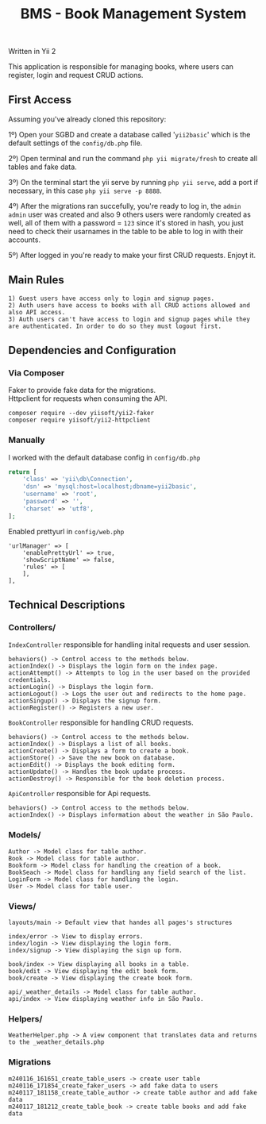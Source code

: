 <p align="center">
    <h1 align="center">BMS - Book Management System</h1>
    <br>
</p>

Written in Yii 2 

This application is responsible for managing books, where users can register, login and request CRUD actions.

First Access
------------
Assuming you've already cloned this repository:

1º) Open your SGBD and create a database called '`yii2basic`' which is the default settings of the `config/db.php` file.

2º) Open terminal and run the command `php yii migrate/fresh` to create all tables and fake data.

3º) On the terminal start the yii serve by running `php yii serve`, add a port if necessary, in this case `php yii serve -p 8888`.

4º) After the migrations ran succefully, you're ready to log in, the `admin admin` user was created and also 9 others users were randomly created as well, all of them with a password = `123` since it's stored in hash, you just need to check their usarnames in the table to be able to log in with their accounts.

5º) After logged in you're ready to make your first CRUD requests. Enjoyt it.


Main Rules
------------
~~~
1) Guest users have access only to login and signup pages.
2) Auth users have access to books with all CRUD actions allowed and also API access.
3) Auth users can't have access to login and signup pages while they are authenticated. In order to do so they must logout first.
~~~

Dependencies and Configuration
------------

### Via Composer

Faker to provide fake data for the migrations.<BR>
Httpclient for requests when consuming the API.

~~~
composer require --dev yiisoft/yii2-faker
composer require yiisoft/yii2-httpclient
~~~

### Manually

I worked with the default database config in `config/db.php`

```php
return [
    'class' => 'yii\db\Connection',
    'dsn' => 'mysql:host=localhost;dbname=yii2basic',
    'username' => 'root',
    'password' => '',
    'charset' => 'utf8',
];
```


Enabled prettyurl in `config/web.php`
~~~
'urlManager' => [
	'enablePrettyUrl' => true,
	'showScriptName' => false,
	'rules' => [
	],
],
~~~

Technical Descriptions
------------

### Controllers/

`IndexController` responsible for handling inital requests and user session.
```
behaviors() -> Control access to the methods below.
actionIndex() -> Displays the login form on the index page.
actionAttempt() -> Attempts to log in the user based on the provided credentials.
actionLogin() -> Displays the login form.
actionLogout() -> Logs the user out and redirects to the home page.
actionSingup() -> Displays the signup form.
actionRegister() -> Registers a new user.
```

`BookController` responsible for handling CRUD requests.
```
behaviors() -> Control access to the methods below.
actionIndex() -> Displays a list of all books.
actionCreate() -> Displays a form to create a book.
actionStore() -> Save the new book on database.
actionEdit() -> Displays the book editing form.
actionUpdate() -> Handles the book update process.
actionDestroy() -> Responsible for the book deletion process.
```

`ApiController` responsible for Api requests.
```
behaviors() -> Control access to the methods below.
actionIndex() -> Displays information about the weather in São Paulo.
```

### Models/
```
Author -> Model class for table author.
Book -> Model class for table author.
Bookform -> Model class for handling the creation of a book.
BookSeach -> Model class for handling any field search of the list.
LoginForm -> Model class for handling the login.
User -> Model class for table user.
```
### Views/
```
layouts/main -> Default view that handes all pages's structures 

index/error -> View to display errors.
index/login -> View displaying the login form.
index/signup -> View displaying the sign up form.

book/index -> View displaying all books in a table.
book/edit -> View displaying the edit book form.
book/create -> View displaying the create book form.

api/_weather_details -> Model class for table author.
api/index -> View displaying weather info in São Paulo.

```
### Helpers/
```
WeatherHelper.php -> A view component that translates data and returns to the _weather_details.php
```
### Migrations
```
m240116_161651_create_table_users -> create user table
m240116_171854_create_faker_users -> add fake data to users
m240117_181158_create_table_author -> create table author and add fake data
m240117_181212_create_table_book -> create table books and add fake data
```

